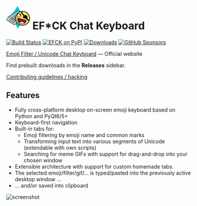 <img src="efck/icons/logo.png" width="64px"/> EF*CK Chat Keyboard
======

[![Build Status](https://img.shields.io/github/actions/workflow/status/efck-chat-keyboard/efck/ci.yml?branch=master&style=for-the-badge)](https://github.com/efck-chat-keyboard/efck/actions)
[![EFCK on PyPI](https://img.shields.io/pypi/v/efck?color=blue&style=for-the-badge&label=version)](https://pypi.org/project/efck)
[![Downloads](https://img.shields.io/github/downloads/efck-chat-keyboard/efck/total?color=gold&style=for-the-badge)](https://efck-chat-keyboard.github.io/download/)
[![GitHub Sponsors](https://img.shields.io/github/sponsors/kernc?color=pink&style=for-the-badge)](https://github.com/sponsors/kernc)

[Emoji Filter / Unicode Chat Keyboard][www] — Official website

Find prebuilt downloads in the **Releases** sidebar.

[Contributing guidelines / hacking](CONTRIBUTING.md)

[www]: https://efck-chat-keyboard.github.io


Features
--------
* Fully cross-platform desktop on-screen emoji keyboard based on
  Python and PyQt6/5+
* Keyboard-first navigation
* Built-in tabs for:
  * Emoji filtering by emoji name and common marks
  * Transforming input text into various segments of Unicode
    (extendable with own scripts)
  * Searching for meme GIFs with support for drag-and-drop
    into your chosen window
* Extensible architecture with support for custom homemade tabs.
* The selected emoji/filter/gif/... is typed/pasted into the
  previously active desktop window ...
* ... and/or saved into clipboard

![screenshot](https://efck-chat-keyboard.github.io/images/screenshot.png)

